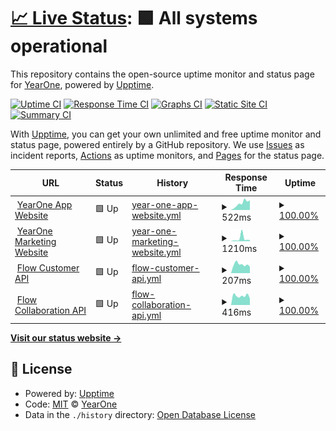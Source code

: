 # [📈 Live Status](https://status.joinyearone.io): <!--live status--> **🟩 All systems operational**

This repository contains the open-source uptime monitor and status page for [YearOne](https://status.joinyearone.io), powered by [Upptime](https://github.com/upptime/upptime).

[![Uptime CI](https://github.com/joinyearone/upptime/workflows/Uptime%20CI/badge.svg)](https://github.com/joinyearone/upptime/actions?query=workflow%3A%22Uptime+CI%22)
[![Response Time CI](https://github.com/joinyearone/upptime/workflows/Response%20Time%20CI/badge.svg)](https://github.com/joinyearone/upptime/actions?query=workflow%3A%22Response+Time+CI%22)
[![Graphs CI](https://github.com/joinyearone/upptime/workflows/Graphs%20CI/badge.svg)](https://github.com/joinyearone/upptime/actions?query=workflow%3A%22Graphs+CI%22)
[![Static Site CI](https://github.com/joinyearone/upptime/workflows/Static%20Site%20CI/badge.svg)](https://github.com/joinyearone/upptime/actions?query=workflow%3A%22Static+Site+CI%22)
[![Summary CI](https://github.com/joinyearone/upptime/workflows/Summary%20CI/badge.svg)](https://github.com/joinyearone/upptime/actions?query=workflow%3A%22Summary+CI%22)

With [Upptime](https://upptime.js.org), you can get your own unlimited and free uptime monitor and status page, powered entirely by a GitHub repository. We use [Issues](https://github.com/joinyearone/upptime/issues) as incident reports, [Actions](https://github.com/joinyearone/upptime/actions) as uptime monitors, and [Pages](https://status.joinyearone.io) for the status page.

<!--start: status pages-->
<!-- This summary is generated by Upptime (https://github.com/upptime/upptime) -->
<!-- Do not edit this manually, your changes will be overwritten -->
<!-- prettier-ignore -->
| URL | Status | History | Response Time | Uptime |
| --- | ------ | ------- | ------------- | ------ |
| <img alt="" src="https://icons.duckduckgo.com/ip3/app.joinyearone.io.ico" height="13"> [YearOne App Website](https://app.joinyearone.io) | 🟩 Up | [year-one-app-website.yml](https://github.com/joinyearone/upptime/commits/HEAD/history/year-one-app-website.yml) | <details><summary><img alt="Response time graph" src="./graphs/year-one-app-website/response-time-week.png" height="20"> 522ms</summary><br><a href="https://status.joinyearone.io/history/year-one-app-website"><img alt="Response time 432" src="https://img.shields.io/endpoint?url=https%3A%2F%2Fraw.githubusercontent.com%2Fjoinyearone%2Fupptime%2FHEAD%2Fapi%2Fyear-one-app-website%2Fresponse-time.json"></a><br><a href="https://status.joinyearone.io/history/year-one-app-website"><img alt="24-hour response time 463" src="https://img.shields.io/endpoint?url=https%3A%2F%2Fraw.githubusercontent.com%2Fjoinyearone%2Fupptime%2FHEAD%2Fapi%2Fyear-one-app-website%2Fresponse-time-day.json"></a><br><a href="https://status.joinyearone.io/history/year-one-app-website"><img alt="7-day response time 522" src="https://img.shields.io/endpoint?url=https%3A%2F%2Fraw.githubusercontent.com%2Fjoinyearone%2Fupptime%2FHEAD%2Fapi%2Fyear-one-app-website%2Fresponse-time-week.json"></a><br><a href="https://status.joinyearone.io/history/year-one-app-website"><img alt="30-day response time 432" src="https://img.shields.io/endpoint?url=https%3A%2F%2Fraw.githubusercontent.com%2Fjoinyearone%2Fupptime%2FHEAD%2Fapi%2Fyear-one-app-website%2Fresponse-time-month.json"></a><br><a href="https://status.joinyearone.io/history/year-one-app-website"><img alt="1-year response time 432" src="https://img.shields.io/endpoint?url=https%3A%2F%2Fraw.githubusercontent.com%2Fjoinyearone%2Fupptime%2FHEAD%2Fapi%2Fyear-one-app-website%2Fresponse-time-year.json"></a></details> | <details><summary><a href="https://status.joinyearone.io/history/year-one-app-website">100.00%</a></summary><a href="https://status.joinyearone.io/history/year-one-app-website"><img alt="All-time uptime 100.00%" src="https://img.shields.io/endpoint?url=https%3A%2F%2Fraw.githubusercontent.com%2Fjoinyearone%2Fupptime%2FHEAD%2Fapi%2Fyear-one-app-website%2Fuptime.json"></a><br><a href="https://status.joinyearone.io/history/year-one-app-website"><img alt="24-hour uptime 100.00%" src="https://img.shields.io/endpoint?url=https%3A%2F%2Fraw.githubusercontent.com%2Fjoinyearone%2Fupptime%2FHEAD%2Fapi%2Fyear-one-app-website%2Fuptime-day.json"></a><br><a href="https://status.joinyearone.io/history/year-one-app-website"><img alt="7-day uptime 100.00%" src="https://img.shields.io/endpoint?url=https%3A%2F%2Fraw.githubusercontent.com%2Fjoinyearone%2Fupptime%2FHEAD%2Fapi%2Fyear-one-app-website%2Fuptime-week.json"></a><br><a href="https://status.joinyearone.io/history/year-one-app-website"><img alt="30-day uptime 100.00%" src="https://img.shields.io/endpoint?url=https%3A%2F%2Fraw.githubusercontent.com%2Fjoinyearone%2Fupptime%2FHEAD%2Fapi%2Fyear-one-app-website%2Fuptime-month.json"></a><br><a href="https://status.joinyearone.io/history/year-one-app-website"><img alt="1-year uptime 100.00%" src="https://img.shields.io/endpoint?url=https%3A%2F%2Fraw.githubusercontent.com%2Fjoinyearone%2Fupptime%2FHEAD%2Fapi%2Fyear-one-app-website%2Fuptime-year.json"></a></details>
| <img alt="" src="https://icons.duckduckgo.com/ip3/joinyearone.io.ico" height="13"> [YearOne Marketing Website](https://joinyearone.io) | 🟩 Up | [year-one-marketing-website.yml](https://github.com/joinyearone/upptime/commits/HEAD/history/year-one-marketing-website.yml) | <details><summary><img alt="Response time graph" src="./graphs/year-one-marketing-website/response-time-week.png" height="20"> 1210ms</summary><br><a href="https://status.joinyearone.io/history/year-one-marketing-website"><img alt="Response time 693" src="https://img.shields.io/endpoint?url=https%3A%2F%2Fraw.githubusercontent.com%2Fjoinyearone%2Fupptime%2FHEAD%2Fapi%2Fyear-one-marketing-website%2Fresponse-time.json"></a><br><a href="https://status.joinyearone.io/history/year-one-marketing-website"><img alt="24-hour response time 517" src="https://img.shields.io/endpoint?url=https%3A%2F%2Fraw.githubusercontent.com%2Fjoinyearone%2Fupptime%2FHEAD%2Fapi%2Fyear-one-marketing-website%2Fresponse-time-day.json"></a><br><a href="https://status.joinyearone.io/history/year-one-marketing-website"><img alt="7-day response time 1210" src="https://img.shields.io/endpoint?url=https%3A%2F%2Fraw.githubusercontent.com%2Fjoinyearone%2Fupptime%2FHEAD%2Fapi%2Fyear-one-marketing-website%2Fresponse-time-week.json"></a><br><a href="https://status.joinyearone.io/history/year-one-marketing-website"><img alt="30-day response time 693" src="https://img.shields.io/endpoint?url=https%3A%2F%2Fraw.githubusercontent.com%2Fjoinyearone%2Fupptime%2FHEAD%2Fapi%2Fyear-one-marketing-website%2Fresponse-time-month.json"></a><br><a href="https://status.joinyearone.io/history/year-one-marketing-website"><img alt="1-year response time 693" src="https://img.shields.io/endpoint?url=https%3A%2F%2Fraw.githubusercontent.com%2Fjoinyearone%2Fupptime%2FHEAD%2Fapi%2Fyear-one-marketing-website%2Fresponse-time-year.json"></a></details> | <details><summary><a href="https://status.joinyearone.io/history/year-one-marketing-website">100.00%</a></summary><a href="https://status.joinyearone.io/history/year-one-marketing-website"><img alt="All-time uptime 100.00%" src="https://img.shields.io/endpoint?url=https%3A%2F%2Fraw.githubusercontent.com%2Fjoinyearone%2Fupptime%2FHEAD%2Fapi%2Fyear-one-marketing-website%2Fuptime.json"></a><br><a href="https://status.joinyearone.io/history/year-one-marketing-website"><img alt="24-hour uptime 100.00%" src="https://img.shields.io/endpoint?url=https%3A%2F%2Fraw.githubusercontent.com%2Fjoinyearone%2Fupptime%2FHEAD%2Fapi%2Fyear-one-marketing-website%2Fuptime-day.json"></a><br><a href="https://status.joinyearone.io/history/year-one-marketing-website"><img alt="7-day uptime 100.00%" src="https://img.shields.io/endpoint?url=https%3A%2F%2Fraw.githubusercontent.com%2Fjoinyearone%2Fupptime%2FHEAD%2Fapi%2Fyear-one-marketing-website%2Fuptime-week.json"></a><br><a href="https://status.joinyearone.io/history/year-one-marketing-website"><img alt="30-day uptime 100.00%" src="https://img.shields.io/endpoint?url=https%3A%2F%2Fraw.githubusercontent.com%2Fjoinyearone%2Fupptime%2FHEAD%2Fapi%2Fyear-one-marketing-website%2Fuptime-month.json"></a><br><a href="https://status.joinyearone.io/history/year-one-marketing-website"><img alt="1-year uptime 100.00%" src="https://img.shields.io/endpoint?url=https%3A%2F%2Fraw.githubusercontent.com%2Fjoinyearone%2Fupptime%2FHEAD%2Fapi%2Fyear-one-marketing-website%2Fuptime-year.json"></a></details>
| <img alt="" src="https://icons.duckduckgo.com/ip3/flow.pluralsight.com.ico" height="13"> [Flow Customer API](https://flow.pluralsight.com/v3/customer/core/docs/) | 🟩 Up | [flow-customer-api.yml](https://github.com/joinyearone/upptime/commits/HEAD/history/flow-customer-api.yml) | <details><summary><img alt="Response time graph" src="./graphs/flow-customer-api/response-time-week.png" height="20"> 207ms</summary><br><a href="https://status.joinyearone.io/history/flow-customer-api"><img alt="Response time 220" src="https://img.shields.io/endpoint?url=https%3A%2F%2Fraw.githubusercontent.com%2Fjoinyearone%2Fupptime%2FHEAD%2Fapi%2Fflow-customer-api%2Fresponse-time.json"></a><br><a href="https://status.joinyearone.io/history/flow-customer-api"><img alt="24-hour response time 223" src="https://img.shields.io/endpoint?url=https%3A%2F%2Fraw.githubusercontent.com%2Fjoinyearone%2Fupptime%2FHEAD%2Fapi%2Fflow-customer-api%2Fresponse-time-day.json"></a><br><a href="https://status.joinyearone.io/history/flow-customer-api"><img alt="7-day response time 207" src="https://img.shields.io/endpoint?url=https%3A%2F%2Fraw.githubusercontent.com%2Fjoinyearone%2Fupptime%2FHEAD%2Fapi%2Fflow-customer-api%2Fresponse-time-week.json"></a><br><a href="https://status.joinyearone.io/history/flow-customer-api"><img alt="30-day response time 220" src="https://img.shields.io/endpoint?url=https%3A%2F%2Fraw.githubusercontent.com%2Fjoinyearone%2Fupptime%2FHEAD%2Fapi%2Fflow-customer-api%2Fresponse-time-month.json"></a><br><a href="https://status.joinyearone.io/history/flow-customer-api"><img alt="1-year response time 220" src="https://img.shields.io/endpoint?url=https%3A%2F%2Fraw.githubusercontent.com%2Fjoinyearone%2Fupptime%2FHEAD%2Fapi%2Fflow-customer-api%2Fresponse-time-year.json"></a></details> | <details><summary><a href="https://status.joinyearone.io/history/flow-customer-api">100.00%</a></summary><a href="https://status.joinyearone.io/history/flow-customer-api"><img alt="All-time uptime 100.00%" src="https://img.shields.io/endpoint?url=https%3A%2F%2Fraw.githubusercontent.com%2Fjoinyearone%2Fupptime%2FHEAD%2Fapi%2Fflow-customer-api%2Fuptime.json"></a><br><a href="https://status.joinyearone.io/history/flow-customer-api"><img alt="24-hour uptime 100.00%" src="https://img.shields.io/endpoint?url=https%3A%2F%2Fraw.githubusercontent.com%2Fjoinyearone%2Fupptime%2FHEAD%2Fapi%2Fflow-customer-api%2Fuptime-day.json"></a><br><a href="https://status.joinyearone.io/history/flow-customer-api"><img alt="7-day uptime 100.00%" src="https://img.shields.io/endpoint?url=https%3A%2F%2Fraw.githubusercontent.com%2Fjoinyearone%2Fupptime%2FHEAD%2Fapi%2Fflow-customer-api%2Fuptime-week.json"></a><br><a href="https://status.joinyearone.io/history/flow-customer-api"><img alt="30-day uptime 100.00%" src="https://img.shields.io/endpoint?url=https%3A%2F%2Fraw.githubusercontent.com%2Fjoinyearone%2Fupptime%2FHEAD%2Fapi%2Fflow-customer-api%2Fuptime-month.json"></a><br><a href="https://status.joinyearone.io/history/flow-customer-api"><img alt="1-year uptime 100.00%" src="https://img.shields.io/endpoint?url=https%3A%2F%2Fraw.githubusercontent.com%2Fjoinyearone%2Fupptime%2FHEAD%2Fapi%2Fflow-customer-api%2Fuptime-year.json"></a></details>
| <img alt="" src="https://icons.duckduckgo.com/ip3/flow-api.pluralsight.com.ico" height="13"> [Flow Collaboration API](https://flow-api.pluralsight.com/collaboration/docs) | 🟩 Up | [flow-collaboration-api.yml](https://github.com/joinyearone/upptime/commits/HEAD/history/flow-collaboration-api.yml) | <details><summary><img alt="Response time graph" src="./graphs/flow-collaboration-api/response-time-week.png" height="20"> 416ms</summary><br><a href="https://status.joinyearone.io/history/flow-collaboration-api"><img alt="Response time 447" src="https://img.shields.io/endpoint?url=https%3A%2F%2Fraw.githubusercontent.com%2Fjoinyearone%2Fupptime%2FHEAD%2Fapi%2Fflow-collaboration-api%2Fresponse-time.json"></a><br><a href="https://status.joinyearone.io/history/flow-collaboration-api"><img alt="24-hour response time 495" src="https://img.shields.io/endpoint?url=https%3A%2F%2Fraw.githubusercontent.com%2Fjoinyearone%2Fupptime%2FHEAD%2Fapi%2Fflow-collaboration-api%2Fresponse-time-day.json"></a><br><a href="https://status.joinyearone.io/history/flow-collaboration-api"><img alt="7-day response time 416" src="https://img.shields.io/endpoint?url=https%3A%2F%2Fraw.githubusercontent.com%2Fjoinyearone%2Fupptime%2FHEAD%2Fapi%2Fflow-collaboration-api%2Fresponse-time-week.json"></a><br><a href="https://status.joinyearone.io/history/flow-collaboration-api"><img alt="30-day response time 447" src="https://img.shields.io/endpoint?url=https%3A%2F%2Fraw.githubusercontent.com%2Fjoinyearone%2Fupptime%2FHEAD%2Fapi%2Fflow-collaboration-api%2Fresponse-time-month.json"></a><br><a href="https://status.joinyearone.io/history/flow-collaboration-api"><img alt="1-year response time 447" src="https://img.shields.io/endpoint?url=https%3A%2F%2Fraw.githubusercontent.com%2Fjoinyearone%2Fupptime%2FHEAD%2Fapi%2Fflow-collaboration-api%2Fresponse-time-year.json"></a></details> | <details><summary><a href="https://status.joinyearone.io/history/flow-collaboration-api">100.00%</a></summary><a href="https://status.joinyearone.io/history/flow-collaboration-api"><img alt="All-time uptime 100.00%" src="https://img.shields.io/endpoint?url=https%3A%2F%2Fraw.githubusercontent.com%2Fjoinyearone%2Fupptime%2FHEAD%2Fapi%2Fflow-collaboration-api%2Fuptime.json"></a><br><a href="https://status.joinyearone.io/history/flow-collaboration-api"><img alt="24-hour uptime 100.00%" src="https://img.shields.io/endpoint?url=https%3A%2F%2Fraw.githubusercontent.com%2Fjoinyearone%2Fupptime%2FHEAD%2Fapi%2Fflow-collaboration-api%2Fuptime-day.json"></a><br><a href="https://status.joinyearone.io/history/flow-collaboration-api"><img alt="7-day uptime 100.00%" src="https://img.shields.io/endpoint?url=https%3A%2F%2Fraw.githubusercontent.com%2Fjoinyearone%2Fupptime%2FHEAD%2Fapi%2Fflow-collaboration-api%2Fuptime-week.json"></a><br><a href="https://status.joinyearone.io/history/flow-collaboration-api"><img alt="30-day uptime 100.00%" src="https://img.shields.io/endpoint?url=https%3A%2F%2Fraw.githubusercontent.com%2Fjoinyearone%2Fupptime%2FHEAD%2Fapi%2Fflow-collaboration-api%2Fuptime-month.json"></a><br><a href="https://status.joinyearone.io/history/flow-collaboration-api"><img alt="1-year uptime 100.00%" src="https://img.shields.io/endpoint?url=https%3A%2F%2Fraw.githubusercontent.com%2Fjoinyearone%2Fupptime%2FHEAD%2Fapi%2Fflow-collaboration-api%2Fuptime-year.json"></a></details>

<!--end: status pages-->

[**Visit our status website →**](https://status.joinyearone.io)

## 📄 License

- Powered by: [Upptime](https://github.com/upptime/upptime)
- Code: [MIT](./LICENSE) © [YearOne](https://status.joinyearone.io)
- Data in the `./history` directory: [Open Database License](https://opendatacommons.org/licenses/odbl/1-0/)
